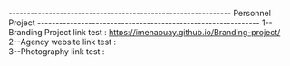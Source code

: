------------------------------------------------------------- Personnel Project -------------------------------------------------------------
 1-- Branding Project link test : https://imenaouay.github.io/Branding-project/  
 2--Agency website link test  :  
 3--Photography link test : 
